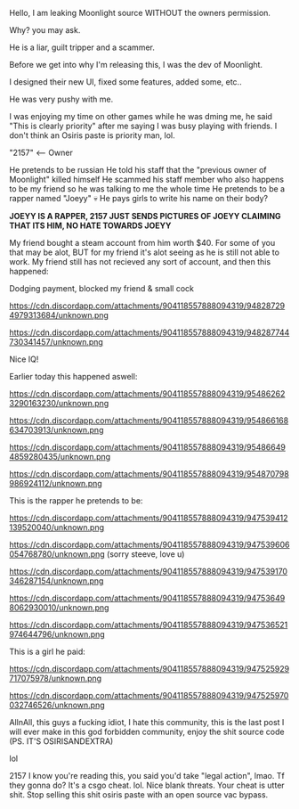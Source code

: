 Hello, I am leaking Moonlight source WITHOUT the owners permission.

Why? you may ask.

He is a liar, guilt tripper and a scammer.

Before we get into why I'm releasing this, I was the dev of Moonlight. 

I designed their new UI, fixed some features, added some, etc..

He was very pushy with me.

I was enjoying my time on other games while he was dming me, he said "This is clearly priority" after me saying I was busy playing with friends. I don't think an Osiris paste is priority man, lol.



"2157" <-- Owner

He pretends to be russian
He told his staff that the "previous owner of Moonlight" killed himself
He scammed his staff member who also happens to be my friend so he was talking to me the whole time
He pretends to be a rapper named "Joeyy" :skull:
He pays girls to write his name on their body?

**JOEYY IS A RAPPER, 2157 JUST SENDS PICTURES OF JOEYY CLAIMING THAT ITS HIM, NO HATE TOWARDS JOEYY**

My friend bought a steam account from him worth $40. For some of you that may be alot, BUT for my friend it's alot seeing as he is still not able to work.
My friend still has not recieved any sort of account, and then this happened: 

Dodging payment, blocked my friend & small cock

https://cdn.discordapp.com/attachments/904118557888094319/948287294979313684/unknown.png

https://cdn.discordapp.com/attachments/904118557888094319/948287744730341457/unknown.png

Nice IQ!

Earlier today this happened aswell:

https://cdn.discordapp.com/attachments/904118557888094319/954862623290163230/unknown.png

https://cdn.discordapp.com/attachments/904118557888094319/954866168634703913/unknown.png

https://cdn.discordapp.com/attachments/904118557888094319/954866494859280435/unknown.png

https://cdn.discordapp.com/attachments/904118557888094319/954870798986924112/unknown.png

This is the rapper he pretends to be:

https://cdn.discordapp.com/attachments/904118557888094319/947539412139520040/unknown.png

https://cdn.discordapp.com/attachments/904118557888094319/947539606054768780/unknown.png (sorry steeve, love u)

https://cdn.discordapp.com/attachments/904118557888094319/947539170346287154/unknown.png

https://cdn.discordapp.com/attachments/904118557888094319/947536498062930010/unknown.png

https://cdn.discordapp.com/attachments/904118557888094319/947536521974644796/unknown.png

This is a girl he paid:

https://cdn.discordapp.com/attachments/904118557888094319/947525929717075978/unknown.png

https://cdn.discordapp.com/attachments/904118557888094319/947525970032746526/unknown.png

AllnAll, this guys a fucking idiot, I hate this community, this is the last post I will ever make in this god forbidden community, enjoy the shit source code (PS. IT'S OSIRISANDEXTRA)

lol

2157 I know you're reading this, you said you'd take "legal action", lmao. Tf they gonna do? It's a csgo cheat. lol. Nice blank threats. Your cheat is utter shit. Stop selling this shit osiris paste with an open source vac bypass.
